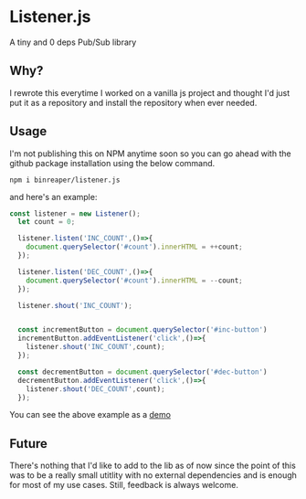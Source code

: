 # Listener.js

A tiny and 0 deps Pub/Sub library


## Why?

I rewrote this everytime I worked on a vanilla js project and thought I'd just put it as a repository and install the repository when ever needed.

## Usage

I'm not publishing this on NPM anytime soon so you can go ahead with the github package installation using the below command.

```
npm i binreaper/listener.js
```

and here's an example:

```js
const listener = new Listener();
  let count = 0;

  listener.listen('INC_COUNT',()=>{
    document.querySelector('#count').innerHTML = ++count;
  });

  listener.listen('DEC_COUNT',()=>{
    document.querySelector('#count').innerHTML = --count;
  });

  listener.shout('INC_COUNT');


  const incrementButton = document.querySelector('#inc-button')
  incrementButton.addEventListener('click',()=>{
    listener.shout('INC_COUNT',count);
  });

  const decrementButton = document.querySelector('#dec-button')
  decrementButton.addEventListener('click',()=>{
    listener.shout('DEC_COUNT',count);
  });
```

You can see the above example as a [demo](https://binreaper.github.io/listener.js)

## Future

There's nothing that I'd like to add to the lib as of now since the point of this was to be a really small utitlity with no external dependencies and is enough for most of my use cases. Still, feedback is always welcome.

